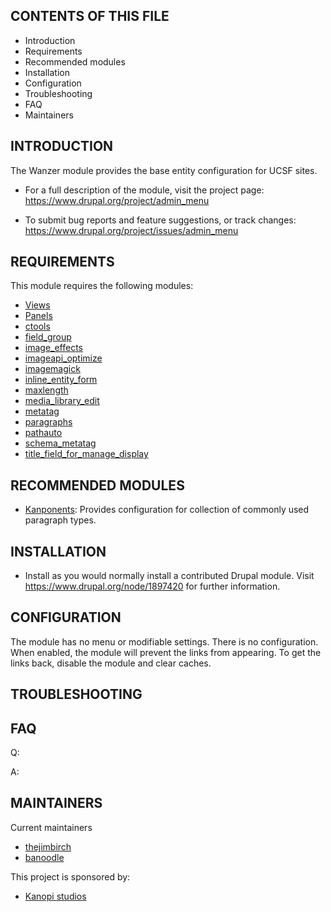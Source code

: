 CONTENTS OF THIS FILE
---------------------

* Introduction
* Requirements
* Recommended modules
* Installation
* Configuration
* Troubleshooting
* FAQ
* Maintainers


INTRODUCTION
------------

The Wanzer module provides the base entity configuration for UCSF sites.

* For a full description of the module, visit the project page:
  https://www.drupal.org/project/admin_menu

* To submit bug reports and feature suggestions, or track changes:
  https://www.drupal.org/project/issues/admin_menu


REQUIREMENTS
------------

This module requires the following modules:

* [Views](https://www.drupal.org/project/views)
* [Panels](https://www.drupal.org/project/panels)
* [ctools](https://www.drupal.org/project/ctools)
* [field_group](https://www.drupal.org/project/field_group)
* [image_effects](https://www.drupal.org/project/image_effects)
* [imageapi_optimize](https://www.drupal.org/project/imageapi_optimize)
* [imagemagick](https://www.drupal.org/project/imagemagick)
* [inline_entity_form](https://www.drupal.org/project/inline_entity_form)
* [maxlength](https://www.drupal.org/project/maxlength)
* [media_library_edit](https://www.drupal.org/project/media_library_edit)
* [metatag](https://www.drupal.org/project/metatag)
* [paragraphs](https://www.drupal.org/project/paragraphs)
* [pathauto](https://www.drupal.org/project/pathauto)
* [schema_metatag](https://www.drupal.org/project/schema_metatag)
* [title_field_for_manage_display](https://www.drupal.org/project/title_field_for_manage_display)


RECOMMENDED MODULES
-------------------

* [Kanponents](https://github.com/kanopi/kanponents):
  Provides configuration for collection of commonly used paragraph types.


INSTALLATION
------------

* Install as you would normally install a contributed Drupal module. Visit
  https://www.drupal.org/node/1897420 for further information.


CONFIGURATION
-------------

The module has no menu or modifiable settings. There is no configuration. When
enabled, the module will prevent the links from appearing. To get the links
back, disable the module and clear caches.


TROUBLESHOOTING
---------------



FAQ
---

Q:

A:


MAINTAINERS
-----------

Current maintainers
* [thejimbirch](https://www.drupal.org/u/thejimbirch)
* [banoodle](https://www.drupal.org/u/banoodle)

This project is sponsored by:
* [Kanopi studios](https://www.drupal.org/kanopi-studios)
